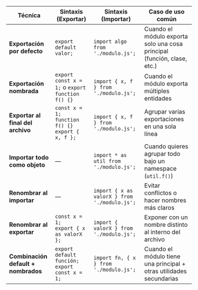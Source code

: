 | Técnica                          | Sintaxis (Exportar)                              | Sintaxis (Importar)                                 | Caso de uso común                                                    |
|---|---|---|---|
| **Exportación por defecto**      | `export default valor;`                          | `import algo from './modulo.js';`                   | Cuando el módulo exporta solo una cosa principal (función, clase, etc.) |
| **Exportación nombrada**         | `export const x = 1;` o `export function f() {}` | `import { x, f } from './modulo.js';`               | Cuando el módulo exporta múltiples entidades                         |
| **Exportar al final del archivo**| `const x = 1; function f() {}` <br>`export { x, f };` | `import { x, f } from './modulo.js';`          | Agrupar varias exportaciones en una sola línea                       |
| **Importar todo como objeto**    | —                                                | `import * as util from './modulo.js';`              | Cuando quieres agrupar todo bajo un namespace (`util.f()`)          |
| **Renombrar al importar**        | —                                                | `import { x as valorX } from './modulo.js';`        | Evitar conflictos o hacer nombres más claros                         |
| **Renombrar al exportar**        | `const x = 1;` <br>`export { x as valorX };`     | `import { valorX } from './modulo.js';`             | Exponer con un nombre distinto al interno del archivo                |
| **Combinación default + nombrados** | `export default función;` <br>`export const x = 1;` | `import fn, { x } from './modulo.js';`         | Cuando el módulo tiene una principal + otras utilidades secundarias  |
